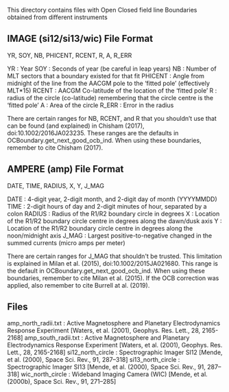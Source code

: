 This directory contains files with Open Closed field line Boundaries obtained
from different instruments

IMAGE (si12/si13/wic) File Format
---------------------------------
YR, SOY, NB, PHICENT, RCENT, R, A, R_ERR
 
YR      : Year
SOY     : Seconds of year (be careful in leap years)
NB      : Number of MLT sectors that a boundary existed for that fit
PHICENT : Angle from midnight of the line from the AACGM pole to the
          ‘fitted pole’  (effectively MLT*15)
RCENT   : AACGM Co-latitude of the location of the ‘fitted pole’
R       : radius of the circle (co-latitude) remembering that the circle centre
          is the ‘fitted pole’
A       : Area of the circle
R_ERR   : Error in the radius
 
There are certain ranges for NB, RCENT, and R that you shouldn’t use that can
be found (and explained) in Chisham (2017), doi:10.1002/2016JA023235.  These
ranges are the defaults in OCBoundary.get_next_good_ocb_ind.  When using these
boundaries, remember to cite Chisham (2017).

AMPERE (amp) File Format
------------------------
DATE, TIME, RADIUS, X, Y, J_MAG

DATE   : 4-digit year, 2-digit month, and 2-digit day of month (YYYYMMDD)
TIME   : 2-digit hours of day and 2-digit minutes of hour, separated by a colon
RADIUS : Radius of the R1/R2 boundary circle in degrees
X      : Location of the R1/R2 boundary circle centre in degrees along the
         dawn/dusk axis
Y      : Location of the R1/R2 boundary circle centre in degrees along the
         noon/midnight axis
J_MAG  : Largest positive-to-negative changed in the summed currents (micro amps
         per meter)

There are certain ranges for J_MAG that shouldn't be trusted.  This limitation
is explained in Milan et al. (2015), doi:10.1002/2015JA021680.  This range is
the default in OCBoundary.get_next_good_ocb_ind.  When using these boundaries,
remember to cite Milan et al. (2015).  If the OCB correction was applied, also
remember to cite Burrell at al. (2019).

Files
-----
amp_north_radii.txt : Active Magnetosphere and Planetary Electrodynamics
                      Response Experiment
		      [Waters, et al. (2001), Geophys. Res. Lett., 28,
		       2165-2168]
amp_south_radii.txt : Active Magnetosphere and Planetary Electrodynamics
                      Response Experiment
		      [Waters, et al. (2001), Geophys. Res. Lett., 28,
		       2165-2168]
si12_north_circle   : Spectrographic Imager SI12
       		      [Mende, et al. (2000), Space Sci. Rev., 91, 287–318]
si13_north_circle   : Spectrographic Imager SI13
                      [Mende, et al. (2000), Space Sci. Rev., 91, 287–318]
wic_north_circle    : Wideband Imaging Camera (WIC)
                      [Mende, et al. (2000b), Space Sci. Rev., 91, 271–285]
